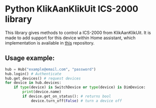 # Python KlikAanKlikUit ICS-2000 library
This library gives methods to control a ICS-2000 from KlikAanKlikUit. It is made to add support for this device within Home assistant, which implementation is available in [this](https://github.com/zefanjajobse/ics-2000-home-assistant) repository.

## Usage example:
```py
hub = Hub("example@email.com", "password")
hub.login() # Authenticate
hub.get_devices() # request devices
for device in hub.devices:
    if type(device) is SwitchDevice or type(device) is DimDevice:
        print(device.name)
        if device.get_on_status(): # returns bool
            device.turn_off(False) # turn a device off
```
